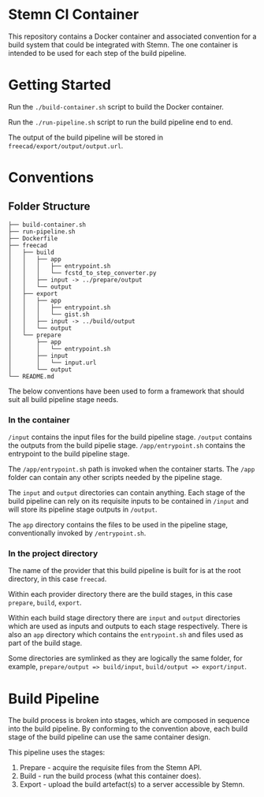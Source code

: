 # Stemn CI Container

This repository contains a Docker container and associated convention for a build system that could be integrated with Stemn. The one container is intended to be used for each step of the build pipeline.

# Getting Started

Run the `./build-container.sh` script to build the Docker container.

Run the `./run-pipeline.sh` script to run the build pipeline end to end.

The output of the build pipeline will be stored in `freecad/export/output/output.url`.

# Conventions

## Folder Structure

```
├── build-container.sh
├── run-pipeline.sh
├── Dockerfile
├── freecad
│   ├── build
│   │   ├── app
│   │   │   ├── entrypoint.sh
│   │   │   └── fcstd_to_step_converter.py
│   │   ├── input -> ../prepare/output
│   │   └── output
│   ├── export
│   │   ├── app
│   │   │   ├── entrypoint.sh
│   │   │   └── gist.sh
│   │   ├── input -> ../build/output
│   │   └── output
│   └── prepare
│       ├── app
│       │   └── entrypoint.sh
│       ├── input
│       │   └── input.url
│       └── output
└── README.md
```

The below conventions have been used to form a framework that should suit all build pipeline stage needs.

### In the container

`/input` contains the input files for the build pipeline stage.
`/output` contains the outputs from the build pipelie stage.
`/app/entrypoint.sh` contains the entrypoint to the build pipeline stage.

The `/app/entrypoint.sh` path is invoked when the container starts. The `/app` folder can contain any other scripts needed by the pipeline stage.

The `input` and `output` directories can contain anything. Each stage of the build pipeline can rely on its requisite inputs to be contained in `/input` and will store its pipeline stage outputs in `/output`.

The `app` directory contains the files to be used in the pipeline stage, conventionally invoked by `/entrypoint.sh`.

### In the project directory

The name of the provider that this build pipeline is built for is at the root directory, in this case `freecad`.

Within each provider directory there are the build stages, in this case `prepare`, `build`, `export`.

Within each build stage directory there are `input` and `output` directories which are used as inputs and outputs to each stage respectively. There is also an `app` directory which contains the `entrypoint.sh` and files used as part of the build stage.

Some directories are symlinked as they are logically the same folder, for example, `prepare/output => build/input`, `build/output => export/input`.

# Build Pipeline

The build process is broken into stages, which are composed in sequence into the build pipeline. By conforming to the convention above, each build stage of the build pipeline can use the same container design.

This pipeline uses the stages:

1. Prepare - acquire the requisite files from the Stemn API.
2. Build - run the build process (what this container does).
3. Export - upload the build artefact(s) to a server accessible by Stemn.
